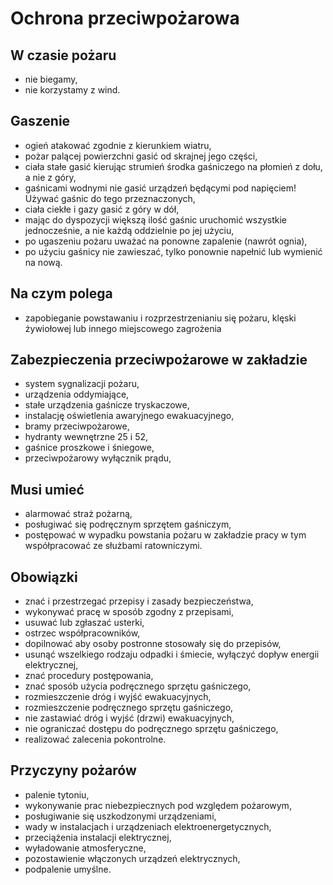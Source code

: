 # Ochrona przeciwpożarowa

## W czasie pożaru

- nie biegamy,
- nie korzystamy z wind.

## Gaszenie

- ogień atakować zgodnie z kierunkiem wiatru,
- pożar palącej powierzchni gasić od skrajnej jego części,
- ciała stałe gasić kierując strumień środka gaśniczego na płomień z dołu, a nie z góry,
- gaśnicami wodnymi nie gasić urządzeń będącymi pod napięciem! Używać gaśnic do tego przeznaczonych,
- ciała ciekłe i gazy gasić z góry w dół,
- mając do dyspozycji większą ilość gaśnic uruchomić wszystkie jednocześnie, a nie każdą oddzielnie po jej użyciu,
- po ugaszeniu pożaru uważać na ponowne zapalenie (nawrót ognia),
- po użyciu gaśnicy nie zawieszać, tylko ponownie napełnić lub wymienić na nową.

## Na czym polega

- zapobieganie powstawaniu i rozprzestrzenianiu się pożaru, klęski żywiołowej lub innego miejscowego zagrożenia

## Zabezpieczenia przeciwpożarowe w zakładzie

- system sygnalizacji pożaru,
- urządzenia oddymiające,
- stałe urządzenia gaśnicze tryskaczowe,
- instalację oświetlenia awaryjnego ewakuacyjnego,
- bramy przeciwpożarowe,
- hydranty wewnętrzne 25 i 52,
- gaśnice proszkowe i śniegowe,
- przeciwpożarowy wyłącznik prądu,

## Musi umieć

- alarmować straż pożarną,
- posługiwać się podręcznym sprzętem gaśniczym,
- postępować w wypadku powstania pożaru w zakładzie pracy w tym współpracować ze służbami ratowniczymi.

## Obowiązki

- znać i przestrzegać przepisy i zasady bezpieczeństwa,
- wykonywać pracę w sposób zgodny z przepisami,
- usuwać lub zgłaszać usterki,
- ostrzec współpracowników,
- dopilnować aby osoby postronne stosowały się do przepisów,
- usunąć wszelkiego rodzaju odpadki i śmiecie, wyłączyć dopływ energii elektrycznej,
- znać procedury postępowania,
- znać sposób użycia podręcznego sprzętu gaśniczego,
- rozmieszczenie dróg i wyjść ewakuacyjnych,
- rozmieszczenie podręcznego sprzętu gaśniczego,
- nie zastawiać dróg i wyjść (drzwi) ewakuacyjnych,
- nie ograniczać dostępu do podręcznego sprzętu gaśniczego,
- realizować zalecenia pokontrolne.

## Przyczyny pożarów

- palenie tytoniu,
- wykonywanie prac niebezpiecznych pod względem pożarowym,
- posługiwanie się uszkodzonymi urządzeniami,
- wady w instalacjach i urządzeniach elektroenergetycznych,
- przeciążenia instalacji elektrycznej,
- wyładowanie atmosferyczne,
- pozostawienie włączonych urządzeń elektrycznych,
- podpalenie umyślne.